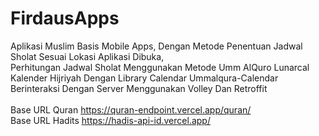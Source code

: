 # FirdausApps
Aplikasi Muslim Basis Mobile Apps, Dengan Metode Penentuan Jadwal Sholat Sesuai Lokasi Aplikasi Dibuka,<br>
Perhitungan Jadwal Sholat Menggunakan Metode Umm AlQuro Lunarcal<br>
Kalender Hijriyah Dengan Library Calendar Ummalqura-Calendar<br>
Berinteraksi Dengan Server Menggunakan Volley Dan Retroffit<br><br>
Base URL Quran https://quran-endpoint.vercel.app/quran/<br>
Base URL Hadits https://hadis-api-id.vercel.app/<br>
